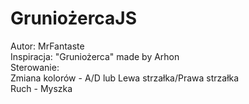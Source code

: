 # GruniożercaJS
Autor: MrFantaste</br>
Inspiracja: "Gruniożerca" made by Arhon</br>
Sterowanie:</br> Zmiana kolorów - A/D lub Lewa strzałka/Prawa strzałka</br> Ruch - Myszka
